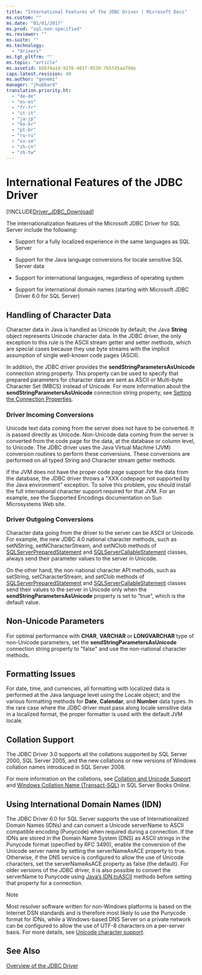 ```yaml
---
title: "International Features of the JDBC Driver | Microsoft Docs"
ms.custom: ""
ms.date: "01/01/2017"
ms.prod: "sql-non-specified"
ms.reviewer: ""
ms.suite: ""
ms.technology: 
  - "drivers"
ms.tgt_pltfrm: ""
ms.topic: "article"
ms.assetid: bbb74a1d-9278-401f-9530-7b5f45aa79de
caps.latest.revision: 40
ms.author: "genemi"
manager: "jhubbard"
translation.priority.ht: 
  - "de-de"
  - "es-es"
  - "fr-fr"
  - "it-it"
  - "ja-jp"
  - "ko-kr"
  - "pt-br"
  - "ru-ru"
  - "sv-se"
  - "zh-cn"
  - "zh-tw"
---
```

# International Features of the JDBC Driver
[!INCLUDE[Driver_JDBC_Download](../../connect/jdbc/includes)]

  The internationalization features of the Microsoft JDBC Driver for SQL Server include the following:  
  
-   Support for a fully localized experience in the same languages as SQL Server  
  
-   Support for the Java language conversions for locale sensitive SQL Server data  
  
-   Support for international languages, regardless of operating system  
  
-   Support for international domain names (starting with Microsoft JDBC Driver 6.0 for SQL Server)  
  
## Handling of Character Data  
 Character data in Java is handled as Unicode by default; the Java **String** object represents Unicode character data. In the JDBC driver, the only exception to this rule is the ASCII stream getter and setter methods, which are special cases because they use byte streams with the implicit assumption of single well-known code pages (ASCII).  
  
 In addition, the JDBC driver provides the **sendStringParametersAsUnicode** connection string property. This property can be used to specify that prepared parameters for character data are sent as ASCII or Multi-byte Character Set (MBCS) instead of Unicode. For more information about the **sendStringParametersAsUnicode** connection string property, see [Setting the Connection Properties](../../connect/jdbc/setting-the-connection-properties.md).  
  
### Driver Incoming Conversions  
 Unicode text data coming from the server does not have to be converted. It is passed directly as Unicode. Non-Unicode data coming from the server is converted from the code page for the data, at the database or column level, to Unicode. The JDBC driver uses the Java Virtual Machine (JVM) conversion routines to perform these conversions. These conversions are performed on all typed String and Character stream getter methods.  
  
 If the JVM does not have the proper code page support for the data from the database, the JDBC driver throws a "XXX codepage not supported by the Java environment" exception. To solve this problem, you should install the full international character support required for that JVM. For an example, see the Supported Encodings documentation on Sun Microsystems Web site.  
  
### Driver Outgoing Conversions  
 Character data going from the driver to the server can be ASCII or Unicode. For example, the new JDBC 4.0 national character methods, such as setNString, setNCharacterStream, and setNClob methods of [SQLServerPreparedStatement](../../connect/jdbc/reference/sqlserverpreparedstatement-class.md) and [SQLServerCallableStatement](../../connect/jdbc/reference/sqlservercallablestatement-class.md) classes, always send their parameter values to the server in Unicode.  
  
 On the other hand, the non-national character API methods, such as setString, setCharacterStream, and setClob methods of [SQLServerPreparedStatement](../../connect/jdbc/reference/sqlserverpreparedstatement-class.md) and [SQLServerCallableStatement](../../connect/jdbc/reference/sqlservercallablestatement-class.md) classes send their values to the server in Unicode only when the **sendStringParametersAsUnicode** property is set to "true", which is the default value.  
  
## Non-Unicode Parameters  
 For optimal performance with **CHAR**, **VARCHAR** or **LONGVARCHAR** type of non-Unicode parameters, set the **sendStringParametersAsUnicode** connection string property to "false" and use the non-national character methods.  
  
## Formatting Issues  
 For date, time, and currencies, all formatting with localized data is performed at the Java language level using the Locale object; and the various formatting methods for **Date**, **Calendar**, and **Number** data types. In the rare case where the JDBC driver must pass along locale sensitive data in a localized format, the proper formatter is used with the default JVM locale.  
  
## Collation Support  
 The JDBC Driver 3.0 supports all the collations supported by SQL Server 2000, SQL Server 2005, and the new collations or new versions of Windows collation names introduced in SQL Server 2008.  
  
 For more information on the collations, see [Collation and Unicode Support](http://go.microsoft.com/fwlink/?LinkId=131366) and [Windows Collation Name (Transact-SQL)](http://go.microsoft.com/fwlink/?LinkId=131367) in SQL Server Books Online.  
  
## Using International Domain Names (IDN)  
 The JDBC Driver 6.0 for SQL Server supports the use of Internationalized Domain Names (IDNs) and can convert a Unicode serverName to ASCII compatible encoding (Punycode) when required during a connection.  If the IDNs are stored in the Domain Name System (DNS) as ASCII strings in the Punycode format (specified by RFC 3490), enable the conversion of the Unicode server name by setting the serverNameAsACE property to true.  Otherwise, if the DNS service is configured to allow the use of Unicode characters, set the serverNameAsACE property as false (the default).  For older versions of the JDBC driver, it is also possible to convert the serverName to Punycode using [Java’s IDN.toASCII](http://docs.oracle.com/javase/8/docs/api/java/net/IDN.html) methods before setting that property for a connection.  
  
> [!NOTE]  
>  Most resolver software written for non-Windows platforms is based on the Internet DSN standards and is therefore most likely to use the Punycode format for IDNs, while a Windows-based DNS Server on a private network can be configured to allow the use of UTF-8 characters on a per-server basis.  For more details, see [Unicode character support](https://technet.microsoft.com/library/cc738403(v=ws.10).aspx).  
  
## See Also  
 [Overview of the JDBC Driver](../../connect/jdbc/overview-of-the-jdbc-driver.md)  
  
  